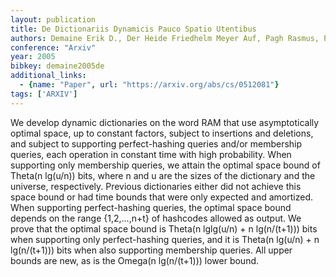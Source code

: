 ```yaml
---
layout: publication
title: De Dictionariis Dynamicis Pauco Spatio Utentibus
authors: Demaine Erik D., Der Heide Friedhelm Meyer Auf, Pagh Rasmus, Patrascu Mihai
conference: "Arxiv"
year: 2005
bibkey: demaine2005de
additional_links:
  - {name: "Paper", url: "https://arxiv.org/abs/cs/0512081"}
tags: ['ARXIV']
---
```

We develop dynamic dictionaries on the word RAM that use asymptotically optimal space, up to constant factors, subject to insertions and deletions, and subject to supporting perfect-hashing queries and/or membership queries, each operation in constant time with high probability. When supporting only membership queries, we attain the optimal space bound of Theta(n lg(u/n)) bits, where n and u are the sizes of the dictionary and the universe, respectively. Previous dictionaries either did not achieve this space bound or had time bounds that were only expected and amortized. When supporting perfect-hashing queries, the optimal space bound depends on the range {1,2,...,n+t} of hashcodes allowed as output. We prove that the optimal space bound is Theta(n lglg(u/n) + n lg(n/(t+1))) bits when supporting only perfect-hashing queries, and it is Theta(n lg(u/n) + n lg(n/(t+1))) bits when also supporting membership queries. All upper bounds are new, as is the Omega(n lg(n/(t+1))) lower bound.
